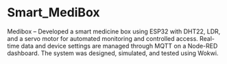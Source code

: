 # Smart_MediBox
Medibox – Developed a smart medicine box using ESP32 with DHT22, LDR, and a servo motor for automated monitoring and controlled access. Real-time data and device settings are managed through MQTT on a Node-RED dashboard. The system was designed, simulated, and tested using Wokwi.

